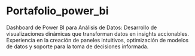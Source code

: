 # Portafolio_power_bi
Dashboard de Power BI para Análisis de Datos: Desarrollo de visualizaciones dinámicas que transforman datos en insights accionables. Experiencia en la creación de paneles intuitivos, optimización de modelos de datos y soporte para la toma de decisiones informada.

